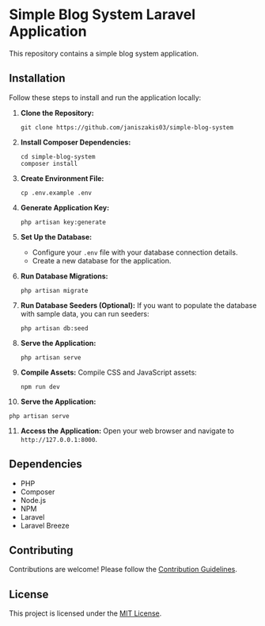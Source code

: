 # Simple Blog System Laravel Application

This repository contains a simple blog system application.

## Installation

Follow these steps to install and run the application locally:

1. **Clone the Repository:**
   ```
   git clone https://github.com/janiszakis03/simple-blog-system
   ```

2. **Install Composer Dependencies:**
   ```
   cd simple-blog-system
   composer install
   ```

3. **Create Environment File:**
   ```
   cp .env.example .env
   ```

4. **Generate Application Key:**
   ```
   php artisan key:generate
   ```

5. **Set Up the Database:**
   - Configure your `.env` file with your database connection details.
   - Create a new database for the application.

6. **Run Database Migrations:**
   ```
   php artisan migrate
   ```

7. **Run Database Seeders (Optional):**
   If you want to populate the database with sample data, you can run seeders:
   ```
   php artisan db:seed
   ```

8. **Serve the Application:**
   ```
   php artisan serve
   ```

9. **Compile Assets:**
   Compile CSS and JavaScript assets:
   ```
   npm run dev
   ```

10. **Serve the Application:**
   ```
   php artisan serve
   ```

11. **Access the Application:**
   Open your web browser and navigate to `http://127.0.0.1:8000`.

## Dependencies

- PHP
- Composer
- Node.js
- NPM
- Laravel
- Laravel Breeze

## Contributing

Contributions are welcome! Please follow the [Contribution Guidelines](CONTRIBUTING.md).

## License

This project is licensed under the [MIT License](LICENSE).
